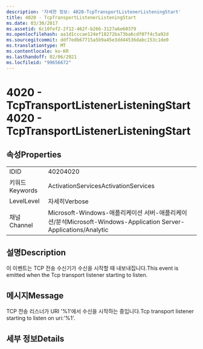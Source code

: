 ```yaml
---
description: '자세한 정보: 4020-TcpTransportListenerListeningStart'
title: 4020 - TcpTransportListenerListeningStart
ms.date: 03/30/2017
ms.assetid: 6c10fef2-2f12-462f-b266-3127a6e60379
ms.openlocfilehash: aa1d1cccae124ef18272ba73ba6cdf07f4c5a92d
ms.sourcegitcommit: ddf7edb67715a5b9a45e3dd44536dabc153c1de0
ms.translationtype: MT
ms.contentlocale: ko-KR
ms.lasthandoff: 02/06/2021
ms.locfileid: "99656672"
---
```

# <a name="4020---tcptransportlistenerlisteningstart"></a><span data-ttu-id="cc9c4-103">4020 - TcpTransportListenerListeningStart</span><span class="sxs-lookup"><span data-stu-id="cc9c4-103">4020 - TcpTransportListenerListeningStart</span></span>

## <a name="properties"></a><span data-ttu-id="cc9c4-104">속성</span><span class="sxs-lookup"><span data-stu-id="cc9c4-104">Properties</span></span>  
  
|||  
|-|-|  
|<span data-ttu-id="cc9c4-105">ID</span><span class="sxs-lookup"><span data-stu-id="cc9c4-105">ID</span></span>|<span data-ttu-id="cc9c4-106">4020</span><span class="sxs-lookup"><span data-stu-id="cc9c4-106">4020</span></span>|  
|<span data-ttu-id="cc9c4-107">키워드</span><span class="sxs-lookup"><span data-stu-id="cc9c4-107">Keywords</span></span>|<span data-ttu-id="cc9c4-108">ActivationServices</span><span class="sxs-lookup"><span data-stu-id="cc9c4-108">ActivationServices</span></span>|  
|<span data-ttu-id="cc9c4-109">Level</span><span class="sxs-lookup"><span data-stu-id="cc9c4-109">Level</span></span>|<span data-ttu-id="cc9c4-110">자세히</span><span class="sxs-lookup"><span data-stu-id="cc9c4-110">Verbose</span></span>|  
|<span data-ttu-id="cc9c4-111">채널</span><span class="sxs-lookup"><span data-stu-id="cc9c4-111">Channel</span></span>|<span data-ttu-id="cc9c4-112">Microsoft-Windows-애플리케이션 서버-애플리케이션/분석</span><span class="sxs-lookup"><span data-stu-id="cc9c4-112">Microsoft-Windows-Application Server-Applications/Analytic</span></span>|  
  
## <a name="description"></a><span data-ttu-id="cc9c4-113">설명</span><span class="sxs-lookup"><span data-stu-id="cc9c4-113">Description</span></span>  

 <span data-ttu-id="cc9c4-114">이 이벤트는 TCP 전송 수신기가 수신을 시작할 때 내보내집니다.</span><span class="sxs-lookup"><span data-stu-id="cc9c4-114">This event is emitted when the Tcp transport listener starting to listen.</span></span>  
  
## <a name="message"></a><span data-ttu-id="cc9c4-115">메시지</span><span class="sxs-lookup"><span data-stu-id="cc9c4-115">Message</span></span>  

 <span data-ttu-id="cc9c4-116">TCP 전송 리스너가 URI '%1'에서 수신을 시작하는 중입니다.</span><span class="sxs-lookup"><span data-stu-id="cc9c4-116">Tcp transport listener starting to listen on uri:'%1'.</span></span>  
  
## <a name="details"></a><span data-ttu-id="cc9c4-117">세부 정보</span><span class="sxs-lookup"><span data-stu-id="cc9c4-117">Details</span></span>
